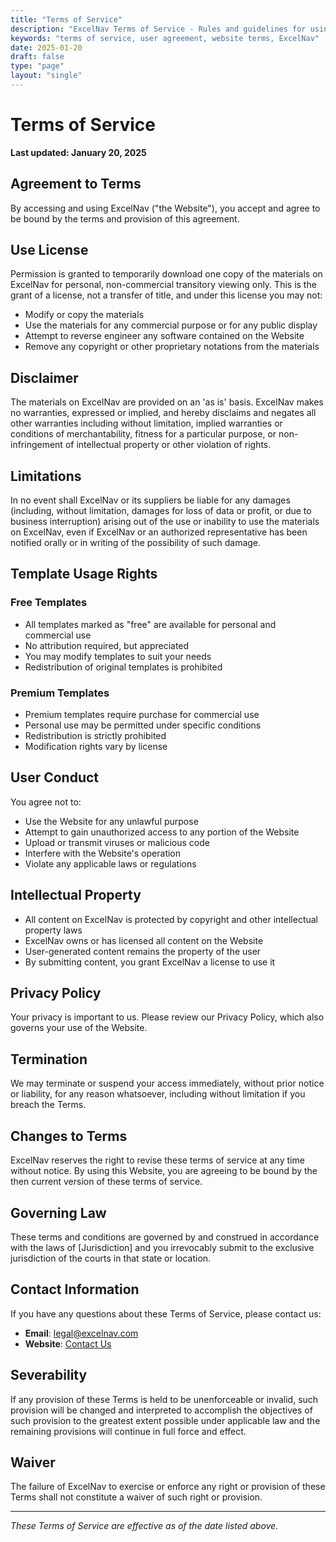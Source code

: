 ```yaml
---
title: "Terms of Service"
description: "ExcelNav Terms of Service - Rules and guidelines for using our website and downloading templates"
keywords: "terms of service, user agreement, website terms, ExcelNav"
date: 2025-01-20
draft: false
type: "page"
layout: "single"
---
```


# Terms of Service

**Last updated: January 20, 2025**

## Agreement to Terms

By accessing and using ExcelNav ("the Website"), you accept and agree to be bound by the terms and provision of this agreement.

## Use License

Permission is granted to temporarily download one copy of the materials on ExcelNav for personal, non-commercial transitory viewing only. This is the grant of a license, not a transfer of title, and under this license you may not:

- Modify or copy the materials
- Use the materials for any commercial purpose or for any public display
- Attempt to reverse engineer any software contained on the Website
- Remove any copyright or other proprietary notations from the materials

## Disclaimer

The materials on ExcelNav are provided on an 'as is' basis. ExcelNav makes no warranties, expressed or implied, and hereby disclaims and negates all other warranties including without limitation, implied warranties or conditions of merchantability, fitness for a particular purpose, or non-infringement of intellectual property or other violation of rights.

## Limitations

In no event shall ExcelNav or its suppliers be liable for any damages (including, without limitation, damages for loss of data or profit, or due to business interruption) arising out of the use or inability to use the materials on ExcelNav, even if ExcelNav or an authorized representative has been notified orally or in writing of the possibility of such damage.

## Template Usage Rights

### Free Templates
- All templates marked as "free" are available for personal and commercial use
- No attribution required, but appreciated
- You may modify templates to suit your needs
- Redistribution of original templates is prohibited

### Premium Templates
- Premium templates require purchase for commercial use
- Personal use may be permitted under specific conditions
- Redistribution is strictly prohibited
- Modification rights vary by license

## User Conduct

You agree not to:
- Use the Website for any unlawful purpose
- Attempt to gain unauthorized access to any portion of the Website
- Upload or transmit viruses or malicious code
- Interfere with the Website's operation
- Violate any applicable laws or regulations

## Intellectual Property

- All content on ExcelNav is protected by copyright and other intellectual property laws
- ExcelNav owns or has licensed all content on the Website
- User-generated content remains the property of the user
- By submitting content, you grant ExcelNav a license to use it

## Privacy Policy

Your privacy is important to us. Please review our Privacy Policy, which also governs your use of the Website.

## Termination

We may terminate or suspend your access immediately, without prior notice or liability, for any reason whatsoever, including without limitation if you breach the Terms.

## Changes to Terms

ExcelNav reserves the right to revise these terms of service at any time without notice. By using this Website, you are agreeing to be bound by the then current version of these terms of service.

## Governing Law

These terms and conditions are governed by and construed in accordance with the laws of [Jurisdiction] and you irrevocably submit to the exclusive jurisdiction of the courts in that state or location.

## Contact Information

If you have any questions about these Terms of Service, please contact us:

- **Email**: legal@excelnav.com
- **Website**: [Contact Us](/contact/)

## Severability

If any provision of these Terms is held to be unenforceable or invalid, such provision will be changed and interpreted to accomplish the objectives of such provision to the greatest extent possible under applicable law and the remaining provisions will continue in full force and effect.

## Waiver

The failure of ExcelNav to exercise or enforce any right or provision of these Terms shall not constitute a waiver of such right or provision.

---

*These Terms of Service are effective as of the date listed above.*